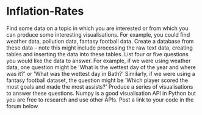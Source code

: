 # Inflation-Rates

Find some data on a topic in which you are interested or from which you can produce some interesting visualisations. For example, you could find weather data, pollution data, fantasy football data. 
Create a database from these data – note this might include processing the raw text data, creating tables and inserting the data into these tables.
List four or five questions you would like the data to answer. For example, if we were using weather data, one question might be 'What is the wettest day of the year and where was it?' or 'What was the wettest day in Bath?' Similarly, if we were using a fantasy football dataset, the question might be 'Which player scored the most goals and made the most assists?'
Produce a series of visualisations to answer these questions. Numpy is a good visualisation API in Python but you are free to research and use other APIs.
Post a link to your code in the forum below.